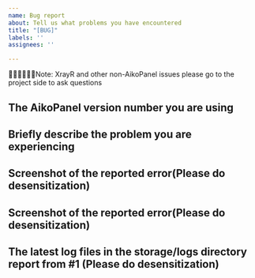 ```yaml
---
name: Bug report
about: Tell us what problems you have encountered
title: "[BUG]"
labels: ''
assignees: ''

---
```


🙇‍♂️🙇‍♂️🙇‍♂️Note: XrayR and other non-AikoPanel issues please go to the project side to ask questions


The AikoPanel version number you are using
--------


Briefly describe the problem you are experiencing
--------



Screenshot of the reported error(Please do desensitization)
--------



Screenshot of the reported error(Please do desensitization)
--------



The latest log files in the storage/logs directory report from #1 (Please do desensitization)
--------
